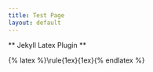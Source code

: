 ```yaml
---
title: Test Page
layout: default
---
```


** Jekyll Latex Plugin **

{% latex %}\rule{1ex}{1ex}{% endlatex %}
